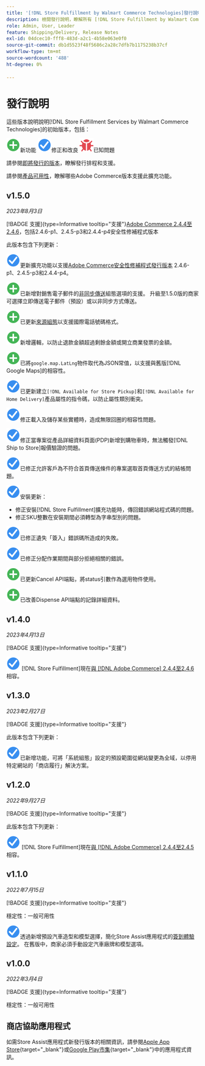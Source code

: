 ```yaml
---
title: '[!DNL Store Fulfillment by Walmart Commerce Technologies]發行說明'
description: 檢閱發行說明，瞭解所有 [!DNL Store Fulfillment by Walmart Commerce Technologies] 發行版本的相關資訊。
role: Admin, User, Leader
feature: Shipping/Delivery, Release Notes
exl-id: 04dcec10-fff8-483d-a2c1-4b58e063e0f0
source-git-commit: db1d5523f48f5686c2a28c7dfb7b1175238b37cf
workflow-type: tm+mt
source-wordcount: '488'
ht-degree: 0%

---
```


# 發行說明

這些版本說明說明[!DNL Store Fulfillment Services by Walmart Commerce Technologies]的初始版本，包括：

![新](../assets/new.svg)新功能
![已修正問題](../assets/fix.svg)修正和改良
![已知問題](../assets/bug.svg)已知問題

請參閱[即將發行的版本](https://experienceleague.adobe.com/docs/commerce-operations/release/planning/schedule.html)，瞭解發行排程和支援。

請參閱[產品可用性](https://experienceleague.adobe.com/docs/commerce-operations/release/product-availability.html)，瞭解哪些Adobe Commerce版本支援此擴充功能。

## v1.5.0

*2023年8月3日*

[!BADGE 支援]{type=Informative tooltip="支援"}[Adobe Commerce 2.4.4至2.4.6](https://experienceleague.adobe.com/docs/commerce-operations/release/product-availability.html)，包括2.4.6-p1、2.4.5-p3和2.4.4-p4安全性修補程式版本

此版本包含下列更新：

![新](../assets/fix.svg)更新擴充功能以支援[Adobe Commerce安全性修補程式發行版本](https://experienceleague.adobe.com/docs/commerce-operations/release/notes/security-patches/overview.html) 2.4.6-p1、2.4.5-p3和2.4.4-p4。

![新](../assets/new.svg)<!-- WMTP-918 -->已新增對銷售電子郵件的[非同步傳送](sales-emails.md)組態選項的支援。 升級至1.5.0版的商家可選擇立即傳送電子郵件（預設）或以非同步方式傳送。

![新](../assets/new.svg)<!-- WMTP-916-->已更新[來源組態](merchant-store-configuration.md)以支援國際電話號碼格式。

![新](../assets/new.svg)新增邏輯，以防止退款金額超過剩餘金額或開立商業發票的金額。

![新](../assets/new.svg)<!-- WMTP-882 -->已將`google.map.LatLng`物件取代為JSON常值，以支援與舊版[!DNL Google Maps]的相容性。

![已修正問題](../assets/fix.svg)<!-- WMTP- -->已更新建立`[!DNL Available for Store Pickup]`和`[!DNL Available for Home Delivery]`產品屬性的指令碼，以防止屬性類別衝突。

![已修正問題](../assets/fix.svg)<!-- WMTP-915 -->修正載入及儲存某些實體時，造成無限回圈的相容性問題。

![已修正問題](../assets/fix.svg)<!-- WMTP-921 -->修正當專案從產品詳細資料頁面(PDP)新增到購物車時，無法觸發[!DNL Ship to Store]報價驗證的問題。

![已修正問題](../assets/fix.svg)<!-- WMTP- 932 -->已修正允許客戶為不符合首頁傳送條件的專案選取首頁傳送方式的結帳問題。

![已修正問題](../assets/fix.svg)安裝更新：

- <!-- WMTP-880--> 修正安裝[!DNL Store Fulfillment]擴充功能時，傳回錯誤網站程式碼的問題。

- <!-- WMTP-878--> 修正SKU整數在安裝期間必須轉型為字串型別的問題。

![已修正問題](../assets/fix.svg)<!-- WMTP-915-->已修正遺失「簽入」錯誤碼所造成的失敗。

![已修正問題](../assets/fix.svg)<!-- WMTP-932 -->已修正分配作業期間與部分拒絕相關的錯誤。

![New](../assets/new.svg)<!-- WMTP-953 -->已更新Cancel API端點，將status引數作為選用物件使用。

![新](../assets/new.svg)<!-- WMTP-960 -->已改善Dispense API端點的記錄詳細資料。

## v1.4.0

*2023年4月13日*

[!BADGE 支援]{type=Informative tooltip="支援"}

![新](../assets/fix.svg) [!DNL Store Fulfillment]現在[與 [!DNL Adobe Commerce] 2.4.4至2.4.6](https://experienceleague.adobe.com/docs/commerce-operations/release/product-availability.html)相容。


## v1.3.0

*2023年2月27日*

[!BADGE 支援]{type=Informative tooltip="支援"}

此版本包含下列更新：

![新](../assets/fix.svg)<!-- WMTP-795 -->已新增功能，可將「系統組態」設定的預設範圍從網站變更為全域，以停用特定網站的「商店履行」解決方案。

## v1.2.0

*2022年9月27日*

[!BADGE 支援]{type=Informative tooltip="支援"}

此版本包含下列更新：

![新](../assets/fix.svg) [!DNL Store Fulfillment]現在[與 [!DNL Adobe Commerce] 2.4.4至2.4.5](https://experienceleague.adobe.com/docs/commerce-operations/release/product-availability.html)相容。


## v1.1.0

*2022年7月15日*

[!BADGE 支援]{type=Informative tooltip="支援"}

穩定性：一般可用性

![新增](../assets/fix.svg)<!-- WMTP-731 -->透過新增預設汽車造型和模型選擇，簡化Store Assist應用程式的[簽到體驗設定](check-in-experience-setup.md)。 在舊版中，商家必須手動設定汽車廠牌和模型選項。

## v1.0.0

*2022年3月4日*

[!BADGE 支援]{type=Informative tooltip="支援"}

穩定性：一般可用性

## 商店協助應用程式

如需Store Assist應用程式新發行版本的相關資訊，請參閱[Apple App Store](https://apps.apple.com/us/app/store-assist-by-walmart/id1609281539){target="_blank"}或[Google Play市集](https://play.google.com/store/apps/details?id=com.walmart.faas.storeassist){target="_blank"}中的應用程式資訊。
